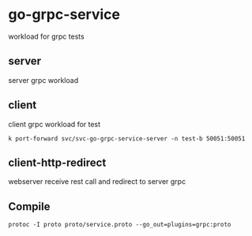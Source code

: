 # go-grpc-service

workload for grpc tests

## server

server grpc workload 

## client

client grpc workload for test

    k port-forward svc/svc-go-grpc-service-server -n test-b 50051:50051

## client-http-redirect

webserver receive rest call and redirect to server grpc

## Compile

    protoc -I proto proto/service.proto --go_out=plugins=grpc:proto
